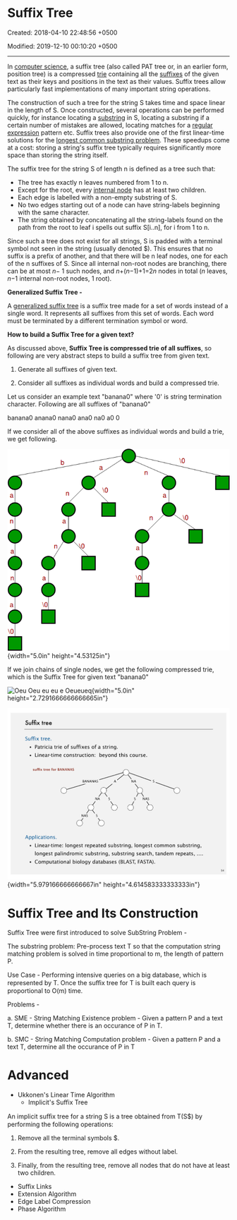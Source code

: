 # Suffix Tree

Created: 2018-04-10 22:48:56 +0500

Modified: 2019-12-10 00:10:20 +0500

---

In [computer science](https://en.wikipedia.org/wiki/Computer_science), a suffix tree (also called PAT tree or, in an earlier form, position tree) is a compressed [trie](https://en.wikipedia.org/wiki/Trie) containing all the [suffixes](https://en.wikipedia.org/wiki/Suffix_(computer_science)) of the given text as their keys and positions in the text as their values. Suffix trees allow particularly fast implementations of many important string operations.



The construction of such a tree for the string S takes time and space linear in the length of S. Once constructed, several operations can be performed quickly, for instance locating a [substring](https://en.wikipedia.org/wiki/Substring) in S, locating a substring if a certain number of mistakes are allowed, locating matches for a [regular expression](https://en.wikipedia.org/wiki/Regular_expression) pattern etc. Suffix trees also provide one of the first linear-time solutions for the [longest common substring problem](https://en.wikipedia.org/wiki/Longest_common_substring_problem). These speedups come at a cost: storing a string's suffix tree typically requires significantly more space than storing the string itself.



The suffix tree for the string S of length n is defined as a tree such that:
-   The tree has exactly n leaves numbered from 1 to n.
-   Except for the root, every [internal node](https://en.wikipedia.org/wiki/Tree_(data_structure)#Terminology) has at least two children.
-   Each edge is labelled with a non-empty substring of S.
-   No two edges starting out of a node can have string-labels beginning with the same character.
-   The string obtained by concatenating all the string-labels found on the path from the root to leaf i spells out suffix S[i..n], for i from 1 to n.

Since such a tree does not exist for all strings, S is padded with a terminal symbol not seen in the string (usually denoted $). This ensures that no suffix is a prefix of another, and that there will be n leaf nodes, one for each of the n suffixes of S. Since all internal non-root nodes are branching, there can be at most *n*− 1 such nodes, and *n*+(*n*−1)+1=2*n* nodes in total (*n* leaves, *n*−1 internal non-root nodes, 1 root).

**Generalized Suffix Tree -**

A [generalized suffix tree](https://en.wikipedia.org/wiki/Generalized_suffix_tree) is a suffix tree made for a set of words instead of a single word. It represents all suffixes from this set of words. Each word must be terminated by a different termination symbol or word.



**How to build a Suffix Tree for a given text?**

As discussed above, **Suffix Tree is compressed trie of all suffixes**, so following are very abstract steps to build a suffix tree from given text.

1) Generate all suffixes of given text.

2) Consider all suffixes as individual words and build a compressed trie.

Let us consider an example text "banana0" where '0' is string termination character. Following are all suffixes of "banana0"

banana0
anana0
nana0
ana0
na0
a0
0

If we consider all of the above suffixes as individual words and build a trie, we get following.



![](media/Suffix-Tree-image1.png){width="5.0in" height="4.53125in"}



If we join chains of single nodes, we get the following compressed trie, which is the Suffix Tree for given text "banana0"

![Oeu Oeu eu eu e Oeueueq ](media/Suffix-Tree-image2.png){width="5.0in" height="2.7291666666666665in"}



![Suffix tree Suffix tree. • Patricia trie of suffixes of a string. • Linear-time construction: beyond this course. suffix tree for BANANAS BANANAS s b s s s NAS ](media/Suffix-Tree-image3.png){width="5.979166666666667in" height="4.614583333333333in"}



# Suffix Tree and Its Construction

Suffix Tree were first introduced to solve SubString Problem -

The substring problem: Pre-process text T so that the computation string matching problem is solved in time proportional to m, the length of pattern P.



Use Case - Performing intensive queries on a big database, which is represented by T. Once the suﬃx tree for T is built each query is proportional to O(m) time.



Problems -

a.  SME - String Matching Existence problem - Given a pattern P and a text T, determine whether there is an occurance of P in T.

b.  SMC - String Matching Computation problem - Given a pattern P and a text T, determine all the occurance of P in T



# Advanced
-   Ukkonen's Linear Time Algorithm
    -   Implicit's Suffix Tree

An implicit suﬃx tree for a string S is a tree obtained from T(S$) by performing the following operations:

1. Remove all the terminal symbols $.

2. From the resulting tree, remove all edges without label.

3. Finally, from the resulting tree, remove all nodes that do not have at least two children.
-   Suffix Links
-   Extension Algorithm
-   Edge Label Compression
-   Phase Algorithm



